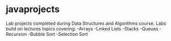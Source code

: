 # javaprojects

Lab projects completed during Data Structures and Algorithms course.
Labs build on lectures topics covering:
-Arrays
-Linked Lists
-Stacks
-Queues
-Recursion
-Bubble Sort
-Selection Sort
